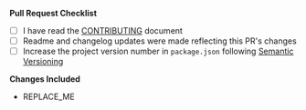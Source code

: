 **Pull Request Checklist**

- [ ] I have read the [CONTRIBUTING](/CONTRIBUTING.md) document
- [ ] Readme and changelog updates were made reflecting this PR's changes
- [ ] Increase the project version number in `package.json` following [Semantic Versioning](http://semver.org/)

**Changes Included**

- REPLACE_ME
